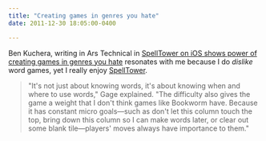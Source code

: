 ```yaml
---
title: "Creating games in genres you hate"
date: 2011-12-30 18:05:00-0400

---
```


Ben Kuchera, writing in Ars Technical in [SpellTower on iOS shows power of creating games in genres you hate](http://arstechnica.com/gaming/news/2011/12/spelltower-on-ios-shows-the-power-of-creating-games-in-genres-you-hate.ars) resonates with me because I do *dislike* word games, yet I really enjoy [SpellTower](http://spelltower.com/).

> "It's not just about knowing words, it's about knowing when and where to use words," Gage explained. "The difficulty also gives the game a weight that I don't think games like Bookworm have. Because it has constant micro goals—such as don't let this column touch the top, bring down this column so I can make words later, or clear out some blank tile—players' moves always have importance to them."

